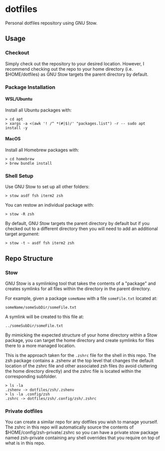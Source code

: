 # dotfiles
Personal dotfiles repository using GNU Stow.

## Usage
### Checkout
Simply check out the repository to your desired location. However, I recommend checking out the repo to your home directory (i.e. $HOME/dotfiles) as GNU Stow targets the parent directory by default.

### Package Installation
#### WSL/Ubuntu
Install all Ubuntu packages with:
```console
> cd apt
> xargs -a <(awk '! /^ *(#|$)/' "packages.list") -r -- sudo apt install -y
```

#### MacOS
Install all Homebrew packages with:
```console
> cd homebrew
> brew bundle install
```

### Shell Setup
Use GNU Stow to set up all other folders:
```console
> stow asdf fsh iterm2 zsh
```

You can restow an individual package with:
```console
> stow -R zsh
```

By default, GNU Stow targets the parent directory by default but if you checked out to a different directory then you will need to add an additional target argument:
```console
> stow -t ~ asdf fsh iterm2 zsh
```

## Repo Structure
### Stow
GNU Stow is a symlinking tool that takes the contents of a "package" and creates symlinks for all files within the directory in the parent directory.

For example, given a package `someName` with a file `someFile.txt` located at:
```
someName/someSubDir/someFile.txt
```
A symlink will be created to this file at:
```
../someSubDir/someFile.txt
```
By mimicking the expected structure of your home directory within a Stow package, you can target the home directory and create symlinks for files there to a more managed location.

This is the approach taken for the `.zshrc` file for the shell in this repo. The zsh package contains a .zshenv at the top level that changes the default location of the zshrc file and other associated zsh files (to avoid cluttering the home directory directly) and the zshrc file is located within the corresponding subfolder.
```console
> ls -la
.zshenv -> dotfiles/zsh/.zshenv
> ls -la .config/zsh
.zshrc -> dotfiles/zsh/.config/zsh/.zshrc
```

### Private dotfiles
You can create a similar repo for any dotfiles you wish to manage yourself. The zshrc in this repo will automatically source the contents of $HOME/config/zsh-private/.zshrc so you can have a private stow package named zsh-private containing any shell overrides that you require on top of what is in this repo.
